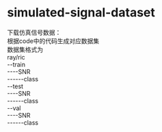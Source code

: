 # simulated-signal-dataset
下载仿真信号数据：<br>
根据code中的代码生成对应数据集<br>
数据集格式为<br>
ray/ric<br>
--train<br>
----SNR<br>
------class<br>
--test<br>
----SNR<br>
------class<br>
--val<br>
----SNR<br>
------class<br>
  
